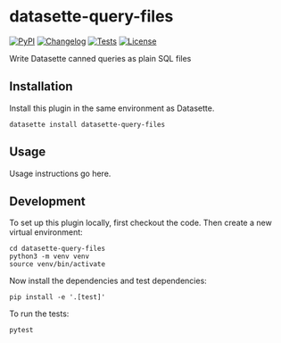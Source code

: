# datasette-query-files

[![PyPI](https://img.shields.io/pypi/v/datasette-query-files.svg)](https://pypi.org/project/datasette-query-files/)
[![Changelog](https://img.shields.io/github/v/release/eyeseast/datasette-query-files?include_prereleases&label=changelog)](https://github.com/eyeseast/datasette-query-files/releases)
[![Tests](https://github.com/eyeseast/datasette-query-files/workflows/Test/badge.svg)](https://github.com/eyeseast/datasette-query-files/actions?query=workflow%3ATest)
[![License](https://img.shields.io/badge/license-Apache%202.0-blue.svg)](https://github.com/eyeseast/datasette-query-files/blob/main/LICENSE)

Write Datasette canned queries as plain SQL files

## Installation

Install this plugin in the same environment as Datasette.

    datasette install datasette-query-files

## Usage

Usage instructions go here.

## Development

To set up this plugin locally, first checkout the code. Then create a new virtual environment:

    cd datasette-query-files
    python3 -m venv venv
    source venv/bin/activate

Now install the dependencies and test dependencies:

    pip install -e '.[test]'

To run the tests:

    pytest
